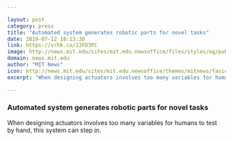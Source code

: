 ```yaml
---

layout: post
category: press
title: "Automated system generates robotic parts for novel tasks"
date: 2019-07-12 18:13:30
link: https://vrhk.co/2JFD3PC
image: http://news.mit.edu/sites/mit.edu.newsoffice/files/styles/og/public/images/2019/MIT-Actuators-01.jpg
domain: news.mit.edu
author: "MIT News"
icon: http://news.mit.edu/sites/mit.edu.newsoffice/themes/mitnews/favicon.ico
excerpt: "When designing actuators involves too many variables for humans to test by hand, this system can step in."

---
```


### Automated system generates robotic parts for novel tasks

When designing actuators involves too many variables for humans to test by hand, this system can step in.